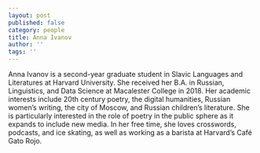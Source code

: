 ```yaml
---
layout: post
published: false
category: people
title: Anna Ivanov
author: ''
tags: ''
---
```

Anna Ivanov is a second-year graduate student in Slavic Languages and Literatures at Harvard University. She received her B.A. in Russian, Linguistics, and Data Science at Macalester College in 2018. Her academic interests include 20th century poetry, the digital humanities, Russian women’s writing, the city of Moscow, and Russian children’s literature. She is particularly interested in the role of poetry in the public sphere as it expands to include new media. In her free time, she loves crosswords, podcasts, and ice skating, as well as working as a barista at Harvard’s Café Gato Rojo.
